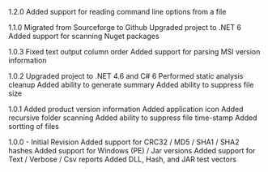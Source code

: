 1.2.0
    Added support for reading command line options from a file

1.1.0
    Migrated from Sourceforge to Github
    Upgraded project to .NET 6
    Added support for scanning Nuget packages

1.0.3
    Fixed text output column order
    Added support for parsing MSI version information

1.0.2
    Upgraded project to .NET 4.6 and C# 6
    Performed static analysis cleanup
    Added ability to generate summary
    Added ability to suppress file size

1.0.1
    Added product version information
    Added application icon
    Added recursive folder scanning
    Added ability to suppress file time-stamp
    Added sortting of files
    
1.0.0 - Initial Revision
    Added support for CRC32 / MD5 / SHA1 / SHA2 hashes
    Added support for Windows (PE) / Jar versions
    Added support for Text / Verbose / Csv reports
    Added DLL, Hash, and JAR test vectors
